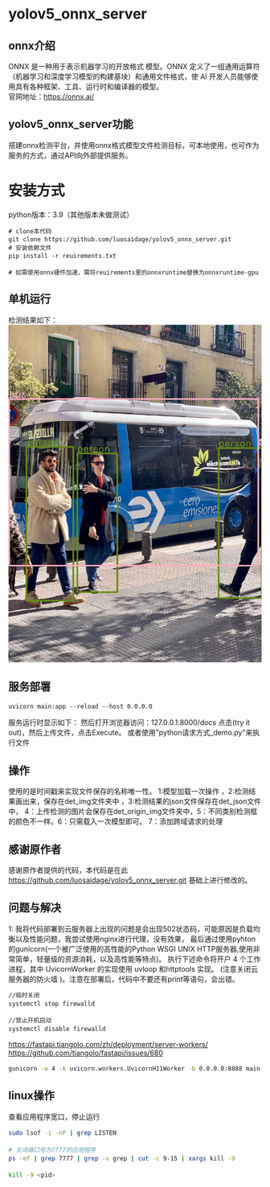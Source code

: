 # yolov5_onnx_server

## onnx介绍
ONNX 是一种用于表示机器学习的开放格式 模型。ONNX 定义了一组通用运算符（机器学习和深度学习模型的构建基块）和通用文件格式，使 AI 开发人员能够使用具有各种框架、工具、运行时和编译器的模型。  
官网地址：https://onnx.ai/
## yolov5_onnx_server功能
搭建onnx检测平台，并使用onnx格式模型文件检测目标，可本地使用，也可作为服务的方式，通过API向外部提供服务。

# 安装方式 
python版本：3.9（其他版本未做测试）
```
# clone本代码
git clone https://github.com/luosaidage/yolov5_onnx_server.git
# 安装依赖文件
pip install -r reuirements.txt

# 如需使用onnx硬件加速，需将reuirements里的onnxruntime替换为onnxruntime-gpu
```
## 单机运行
检测结果如下：
![检测结果](ReqFile/bus_detect.jpg)

## 服务部署
```
uvicorn main:app --reload --host 0.0.0.0
```
服务运行时显示如下：
然后打开浏览器访问：127.0.0.1:8000/docs
点击(try it out)，然后上传文件，点击Execute。
或者使用"python请求方式_demo.py"来执行文件

## 操作
使用的是时间戳来实现文件保存的名称唯一性。
1:模型加载一次操作 ，2:检测结果画出来，保存在det_img文件夹中 ，3:检测结果的json文件保存在det_json文件中，
4：上传检测的图片会保存在det_origin_img文件夹中，5：不同类别检测框的颜色不一样。6：只需载入一次模型即可。
7：添加跨域请求的处理

## 感谢原作者
感谢原作者提供的代码，本代码是在此 https://github.com/luosaidage/yolov5_onnx_server.git 基础上进行修改的。

## 问题与解决
1: 我将代码部署到云服务器上出现的问题是会出现502状态码，可能原因是负载均衡以及性能问题，我尝试使用nginx进行代理，没有效果，
最后通过使用pyhton的gunicorn(一个被广泛使用的高性能的Python WSGI UNIX HTTP服务器,使用非常简单，轻量级的资源消耗，以及高性能等特点)。
执行下述命令将开户 4 个工作进程，其中 UvicornWorker 的实现使用 uvloop 和httptools 实现。
(注意关闭云服务器的防火墙  )。注意在部署后，代码中不要还有print等语句，会出错。
```bash
//临时关闭
systemctl stop firewalld

//禁止开机启动
systemctl disable firewalld
```

https://fastapi.tiangolo.com/zh/deployment/server-workers/
https://github.com/tiangolo/fastapi/issues/680

```bash
gunicorn -w 4 -k uvicorn.workers.UvicornH11Worker -b 0.0.0.0:8888 main:app
```


## linux操作
查看应用程序宽口，停止运行
```bash
sudo lsof -i -nP | grep LISTEN

# 关闭端口号为7777的应用程序
ps -ef | grep 7777 | grep -v grep | cut -c 9-15 | xargs kill -9

kill -9 <pid>
```
